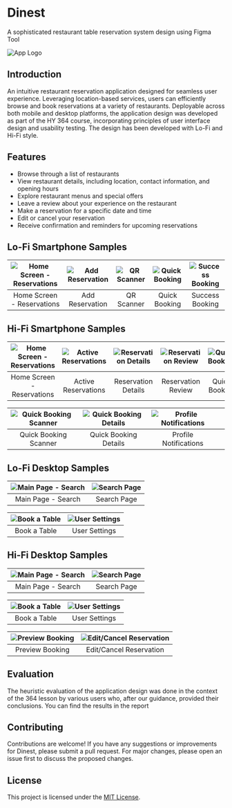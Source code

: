 # Dinest

A sophisticated restaurant table reservation system design using Figma Tool

![App Logo](Hi-Fi/Logo.png)


## Introduction


An intuitive restaurant reservation application designed for seamless user experience. Leveraging location-based services, users can efficiently browse and book reservations at a variety of restaurants. Deployable across both mobile and desktop platforms, the application design was developed as part of the HY 364 course, incorporating principles of user interface design and usability testing. The design has been developed with Lo-Fi and Hi-Fi style.


## Features


- Browse through a list of restaurants
- View restaurant details, including location, contact information, and opening hours
- Explore restaurant menus and special offers
- Leave a review about your experience on the restaurant
- Make a reservation for a specific date and time
- Edit or cancel your reservation
- Receive confirmation and reminders for upcoming reservations


## Lo-Fi Smartphone Samples


| ![Home Screen - Reservations](Lo-Fi/01_Mobile_Reservations.png) | ![Add Reservation](Lo-Fi/02_Mobile_Add_Reservation.png) | ![QR Scanner](Lo-Fi/04_Mobile_QR_Scanner.png) | ![Quick Booking](Lo-Fi/05_Mobile_Quick_Booking.png) | ![Success Booking](Lo-Fi/06_Mobile_Success_Booking.png) |
|:---:|:---:|:---:|:---:|:---:|
| Home Screen - Reservations | Add Reservation | QR Scanner | Quick Booking | Success Booking |


## Hi-Fi Smartphone Samples


| ![Home Screen - Reservations](Hi-Fi/01_mobile_homepage_reservations.png) | ![Active Reservations](Hi-Fi/02_mobile_homepage_active_reservations.png) | ![Reservation Details](Hi-Fi/03_mobile_reservation_details.png) | ![Reservation Review](Hi-Fi/05_mobile_reservation_review.png) | ![Quick Booking](Hi-Fi/07_mobile_quick_booking.png) |
|:---:|:---:|:---:|:---:|:---:|
| Home Screen - Reservations | Active Reservations | Reservation Details | Reservation Review | Quick Booking |

| ![Quick Booking Scanner](Hi-Fi/08_mobile_quick_booking_scanner.png) | ![Quick Booking Details](Hi-Fi/09_mobile_quick_booking_details.png) | ![Profile Notifications](Hi-Fi/11_mobile_profile_notifications.png) | |
|:---:|:---:|:---:|---|
| Quick Booking Scanner | Quick Booking Details | Profile Notifications | |


## Lo-Fi Desktop Samples


| ![Main Page - Search](Lo-Fi/Main_Page_1.png) | ![Search Page](Lo-Fi/Search_Page.png) |
|:---:|:---:|
| Main Page - Search | Search Page |

| ![Book a Table](Lo-Fi/Book_A_Table.png) | ![User Settings](Lo-Fi/User_Settings.png) |
|:---:|:---:|
| Book a Table | User Settings |


## Hi-Fi Desktop Samples


| ![Main Page - Search](Hi-Fi/01_mainpage_search_places1.png) | ![Search Page](Hi-Fi/06_searchpage_places.png) |
|:---:|:---:|
| Main Page - Search | Search Page |

| ![Book a Table](Hi-Fi/07_book_table.png) | ![User Settings](Hi-Fi/10_user_settings.png) |
|:---:|:---:|
| Book a Table | User Settings |

| ![Preview Booking](Hi-Fi/08_preview_booking.png) | ![Edit/Cancel Reservation](Hi-Fi/13_user_reservations.png) |
|:---:|:---:|
| Preview Booking | Edit/Cancel Reservation |


## Evaluation
The heuristic evaluation of the application design was done in the context of the 364 lesson by various users who, after our guidance, provided their conclusions. You can find the results in the report


## Contributing


Contributions are welcome! If you have any suggestions or improvements for Dinest, please submit a pull request. For major changes, please open an issue first to discuss the proposed changes.


## License


This project is licensed under the [MIT License](LICENSE).
